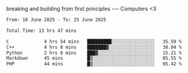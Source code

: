 breaking and building from first principles --- Computers <3

<!--START_SECTION:waka-->

```txt
From: 18 June 2025 - To: 25 June 2025

Total Time: 13 hrs 47 mins

C             4 hrs 54 mins   █████████░░░░░░░░░░░░░░░░   35.59 %
C++           4 hrs 8 mins    ███████▓░░░░░░░░░░░░░░░░░   30.04 %
Python        2 hrs 6 mins    ███▓░░░░░░░░░░░░░░░░░░░░░   15.21 %
Markdown      45 mins         █▒░░░░░░░░░░░░░░░░░░░░░░░   05.55 %
PHP           44 mins         █▒░░░░░░░░░░░░░░░░░░░░░░░   05.42 %
```

<!--END_SECTION:waka-->
